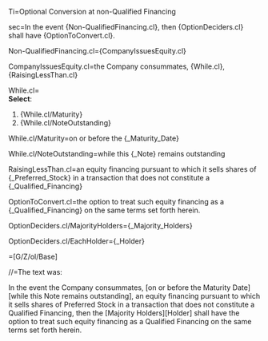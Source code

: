 Ti=Optional Conversion at non-Qualified Financing

sec=In the event {Non-QualifiedFinancing.cl}, then {OptionDeciders.cl} shall have {OptionToConvert.cl}.

Non-QualifiedFinancing.cl={CompanyIssuesEquity.cl}

CompanyIssuesEquity.cl=the Company consummates, {While.cl}, {RaisingLessThan.cl}

While.cl=<br><b>Select</b>:<ol><li>{While.cl/Maturity}<li>{While.cl/NoteOutstanding}</ol>

While.cl/Maturity=on or before the {_Maturity_Date}

While.cl/NoteOutstanding=while this {_Note} remains outstanding


RaisingLessThan.cl=an equity financing pursuant to which it sells shares of {_Preferred_Stock} in a transaction that does not constitute a {_Qualified_Financing}

OptionToConvert.cl=the option to treat such equity financing as a {_Qualified_Financing} on the same terms set forth herein.

OptionDeciders.cl/MajorityHolders={_Majority_Holders}

OptionDeciders.cl/EachHolder={_Holder}

=[G/Z/ol/Base]


//=The text was:

In the event the Company consummates, [on or before the Maturity Date][while this Note remains outstanding], an equity financing pursuant to which it sells shares of Preferred Stock in a transaction that does not constitute a Qualified Financing, then the [Majority Holders][Holder] shall have the option to treat such equity financing as a Qualified Financing on the same terms set forth herein.